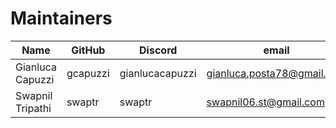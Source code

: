 # Maintainers

| Name             | GitHub   | Discord         | email                        |
| ---------------- | -------- | --------------- | ---------------------------- |
| Gianluca Capuzzi | gcapuzzi | gianlucacapuzzi | <gianluca.posta78@gmail.com> |
| Swapnil Tripathi | swaptr | swaptr | <swapnil06.st@gmail.com> |